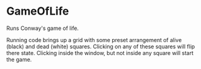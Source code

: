 # GameOfLife

Runs Conway's game of life.

Running code brings up a grid with some preset arrangement of alive (black) and dead (white) squares. Clicking on any of these squares will flip there state. Clicking inside the window, but not inside any square will start the game.

